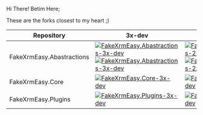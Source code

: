 Hi There!
Betim Here;

These are the forks closest to my heart ;)

|Repository|3x-dev|2x-dev|3x|main|
|----------|-----|----|--|--|
|FakeXrmEasy.Abastractions | [ ![FakeXrmEasy.Abastractions-3x-dev](https://img.shields.io/github/commits-difference/DynamicsValue/fake-xrm-easy-abstractions?base=3x-dev&head=BetimBeja%3Adynamicsvalue-fake-xrm-easy-abstractions%3A3x-dev&style=for-the-badge&label=outgoing)](https://github.com/DynamicsValue/fake-xrm-easy-abstractions/compare/3x-dev...BetimBeja:dynamicsvalue-fake-xrm-easy-abstractions:3x-dev) <br /> [ ![FakeXrmEasy.Abastractions-3x-dev](https://img.shields.io/github/commits-difference/BetimBeja/dynamicsvalue-fake-xrm-easy-abstractions?base=3x-dev&head=dynamicsvalue%3Afake-xrm-easy-abstractions%3A3x-dev&style=for-the-badge&label=incoming)](https://github.com/BetimBeja/dynamicsvalue-fake-xrm-easy-abstractions/compare/3x-dev...DynamicsValue:fake-xrm-easy-abstractions:3x-dev) | [ ![FakeXrmEasy.Abastractions-2x-dev](https://img.shields.io/github/commits-difference/DynamicsValue/fake-xrm-easy-abstractions?base=2x-dev&head=BetimBeja%3Adynamicsvalue-fake-xrm-easy-abstractions%3A2x-dev&style=for-the-badge&label=outgoing)](https://github.com/DynamicsValue/fake-xrm-easy-abstractions/compare/2x-dev...BetimBeja:dynamicsvalue-fake-xrm-easy-abstractions:2x-dev) <br /> [ ![FakeXrmEasy.Abastractions-2x-dev](https://img.shields.io/github/commits-difference/BetimBeja/dynamicsvalue-fake-xrm-easy-abstractions?base=2x-dev&head=DynamicsValue%3Afake-xrm-easy-abstractions%3A2x-dev&style=for-the-badge&label=incoming)](https://github.com/BetimBeja/dynamicsvalue-fake-xrm-easy-abstractions/compare/2x-dev...DynamicsValue:fake-xrm-easy-abstractions:2x-dev) | [ ![FakeXrmEasy.Abastractions-3x](https://img.shields.io/github/commits-difference/dynamicsvalue/fake-xrm-easy-abstractions?base=3x&head=BetimBeja%3Adynamicsvalue-fake-xrm-easy-abstractions%3A3x&style=for-the-badge&label=outgoing)](https://github.com/DynamicsValue/fake-xrm-easy-abstractions/compare/3x...BetimBeja:dynamicsvalue-fake-xrm-easy-abstractions:3x) <br />  [ ![FakeXrmEasy.Abastractions-3x](https://img.shields.io/github/commits-difference/BetimBeja/dynamicsvalue-fake-xrm-easy-abstractions?base=3x&head=dynamicsvalue%3Afake-xrm-easy-abstractions%3A3x&style=for-the-badge&label=incoming)](https://github.com/BetimBeja/dynamicsvalue-fake-xrm-easy-abstractions/compare/3x...DynamicsValue:fake-xrm-easy-abstractions:3x) | [ ![FakeXrmEasy.Abastractions-main](https://img.shields.io/github/commits-difference/DynamicsValue/fake-xrm-easy-abstractions?base=main&head=BetimBeja%3Adynamicsvalue-fake-xrm-easy-abstractions%3Amain&style=for-the-badge&label=outgoing)](https://github.com/DynamicsValue/fake-xrm-easy-abstractions/compare/main...BetimBeja:dynamicsvalue-fake-xrm-easy-abstractions:main) <br />  [ ![FakeXrmEasy.Abastractions-main](https://img.shields.io/github/commits-difference/BetimBeja/dynamicsvalue-fake-xrm-easy-abstractions?base=main&head=dynamicsvalue%3Afake-xrm-easy-abstractions%3Amain&style=for-the-badge&label=incoming)](https://github.com/BetimBeja/dynamicsvalue-fake-xrm-easy-abstractions/compare/main...DynamicsValue:fake-xrm-easy-abstractions:main)
|FakeXrmEasy.Core | [ ![FakeXrmEasy.Core-3x-dev](https://img.shields.io/github/commits-difference/DynamicsValue/fake-xrm-easy-core?base=3x-dev&head=BetimBeja%3ADynamicsValue_fake-xrm-easy-core%3A3x-dev&style=for-the-badge&label=outgoing)](https://github.com/DynamicsValue/fake-xrm-easy-core/compare/3x-dev...BetimBeja:DynamicsValue_fake-xrm-easy-core:3x-dev) | [ ![FakeXrmEasy.Core-2x-dev](https://img.shields.io/github/commits-difference/DynamicsValue/fake-xrm-easy-core?base=2x-dev&head=BetimBeja%3ADynamicsValue_fake-xrm-easy-core%3A2x-dev&style=for-the-badge&label=outgoing)](https://github.com/DynamicsValue/fake-xrm-easy-core/compare/2x-dev...BetimBeja:DynamicsValue_fake-xrm-easy-core:2x-dev) | [ ![FakeXrmEasy.Core-3x](https://img.shields.io/github/commits-difference/DynamicsValue/fake-xrm-easy-core?base=3x&head=BetimBeja%3ADynamicsValue_fake-xrm-easy-core%3A3x&style=for-the-badge&label=outgoing)](https://github.com/DynamicsValue/fake-xrm-easy-core/compare/3x...BetimBeja:DynamicsValue_fake-xrm-easy-core:3x) | [ ![FakeXrmEasy.Core-main](https://img.shields.io/github/commits-difference/DynamicsValue/fake-xrm-easy-core?base=main&head=BetimBeja%3ADynamicsValue_fake-xrm-easy-core%3Amain&style=for-the-badge&label=outgoing)](https://github.com/DynamicsValue/fake-xrm-easy-core/compare/main...BetimBeja:DynamicsValue_fake-xrm-easy-core:main)
|FakeXrmEasy.Plugins | [ ![FakeXrmEasy.Plugins-3x-dev](https://img.shields.io/github/commits-difference/DynamicsValue/fake-xrm-easy-plugins?base=3x-dev&head=BetimBeja%3ADynamicsValue_fake-xrm-easy-plugins%3A3x-dev&style=for-the-badge&label=outgoing)](https://github.com/DynamicsValue/fake-xrm-easy-plugins/compare/3x-dev...BetimBeja:DynamicsValue_fake-xrm-easy-plugins:3x-dev) | [ ![FakeXrmEasy.Plugins-2x-dev](https://img.shields.io/github/commits-difference/DynamicsValue/fake-xrm-easy-plugins?base=2x-dev&head=BetimBeja%3ADynamicsValue_fake-xrm-easy-plugins%3A2x-dev&style=for-the-badge&label=outgoing)](https://github.com/DynamicsValue/fake-xrm-easy-plugins/compare/2x-dev...BetimBeja:DynamicsValue_fake-xrm-easy-plugins:2x-dev) | [ ![FakeXrmEasy.Plugins-3x](https://img.shields.io/github/commits-difference/DynamicsValue/fake-xrm-easy-plugins?base=3x&head=BetimBeja%3ADynamicsValue_fake-xrm-easy-plugins%3A3x&style=for-the-badge&label=outgoing)](https://github.com/DynamicsValue/fake-xrm-easy-plugins/compare/3x...BetimBeja:DynamicsValue_fake-xrm-easy-plugins:3x) | [ ![FakeXrmEasy.Core-main](https://img.shields.io/github/commits-difference/DynamicsValue/fake-xrm-easy-plugins?base=main&head=BetimBeja%3ADynamicsValue_fake-xrm-easy-plugins%3Amain&style=for-the-badge&label=outgoing)](https://github.com/DynamicsValue/fake-xrm-easy-plugins/compare/main...BetimBeja:DynamicsValue_fake-xrm-easy-plugins:main)

